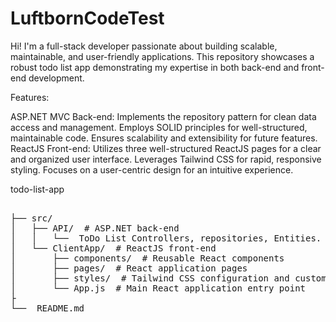 # LuftbornCodeTest
Hi! I'm a full-stack developer passionate about building scalable, maintainable, and user-friendly applications. This repository showcases a robust todo list app demonstrating my expertise in both back-end and front-end development.

Features:

ASP.NET MVC Back-end:
Implements the repository pattern for clean data access and management.
Employs SOLID principles for well-structured, maintainable code.
Ensures scalability and extensibility for future features.
ReactJS Front-end:
Utilizes three well-structured ReactJS pages for a clear and organized user interface.
Leverages Tailwind CSS for rapid, responsive styling.
Focuses on a user-centric design for an intuitive experience.

todo-list-app
<pre> 
├── src/
│   ├── API/  # ASP.NET back-end 
│   │   └──  ToDo List Controllers, repositories, Entities.
│   └── ClientApp/  # ReactJS front-end 
│       ├── components/  # Reusable React components
│       ├── pages/  # React application pages
│       ├── styles/  # Tailwind CSS configuration and custom styles
│       └── App.js  # Main React application entry point
├
└──  README.md  

</pre>
